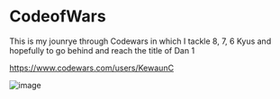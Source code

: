 # CodeofWars

This is my jounrye through Codewars in which I tackle 8, 7, 6 Kyus and hopefully to go behind and reach the title of Dan 1 

https://www.codewars.com/users/KewaunC

![image](https://user-images.githubusercontent.com/101907963/172064835-a2bab11b-a8ad-4d4c-834f-5bf836d969e7.png)


